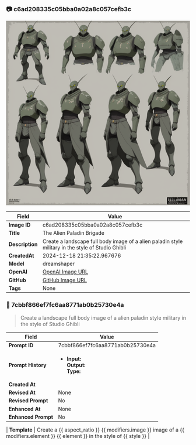 

### 📷 c6ad208335c05bba0a02a8c057cefb3c 


![data.id](./c6ad208335c05bba0a02a8c057cefb3c.jpg)


| Field          | Value                                                                                                                     |
|----------------|---------------------------------------------------------------------------------------------------------------------------|
| **Image ID**             | c6ad208335c05bba0a02a8c057cefb3c                                                                                                             |
| **Title**           | The Alien Paladin Brigade                                                                                                       |
| **Description**           | Create a landscape full body image of a alien paladin style military in the style of Studio Ghibli                                                                                                       |
| **CreatedAt**        | 2024-12-18 21:35:22.967676                                                                                                        |
| **Model**        | dreamshaper                                                                                                        |
| **OpenAI**         | [OpenAI Image URL](http://192.168.1.85:8081/generated-images/b642587945572.png)                                                                                |
| **GitHub**         | [GitHub Image URL](https://raw.githubusercontent.com/Caneta-Silva/weeb/refs/heads/main/images/c6ad208335c05bba0a02a8c057cefb3c/c6ad208335c05bba0a02a8c057cefb3c.jpg)                                                                                |
| **Tags**       | None                                                                                                                   |

### 📜 7cbbf866ef7fc6aa8771ab0b25730e4a

> Create a landscape full body image of a alien paladin style military in the style of Studio Ghibli

| Field          | Value                                                                                                                                                                      |
|----------------|----------------------------------------------------------------------------------------------------------------------------------------------------------------------------|
| **Prompt ID**  | 7cbbf866ef7fc6aa8771ab0b25730e4a                                                                                                                                                            |
| **Prompt History** | <ul><li>**Input:**  <br> **Output:**  <br> **Type:** </li></ul> |
| **Created At** |                                                                                                                                                    |
| **Revised At** | None                                                                                                                                                   |
| **Revised Prompt** | No                                                                                                                                                                      |
| **Enhanced At** | None                                                                                                                                                  |
| **Enhanced Prompt** | No                                                                                                                                                                    |

| **Template**   | Create a {{ aspect_ratio }} {{ modifiers.image }} image of a {{ modifiers.element }} {{ element }} in the style of {{ style }}                                                                                                                                           |



